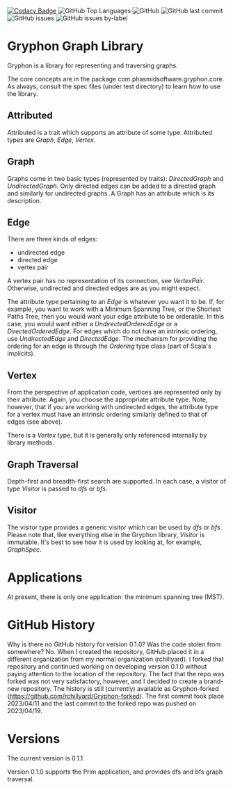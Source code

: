 [![Codacy Badge](https://api.codacy.com/project/badge/Grade/1dc65c7cf84e46bfbb0d3d9b16c0f382)](https://app.codacy.com/app/scalaprof/Gryphon?utm_source=github.com&utm_medium=referral&utm_content=rchillyard/Gryphon&utm_campaign=Badge_Grade_Settings)
![GitHub Top Languages](https://img.shields.io/github/languages/top/rchillyard/Gryphon)
![GitHub](https://img.shields.io/github/license/rchillyard/Gryphon)
![GitHub last commit](https://img.shields.io/github/last-commit/rchillyard/Gryphon)
![GitHub issues](https://img.shields.io/github/issues-raw/rchillyard/Gryphon)
![GitHub issues by-label](https://img.shields.io/github/issues/rchillyard/Gryphon/bug)

Gryphon Graph Library
=====================
Gryphon is a library for representing and traversing graphs.

The core concepts are in the package com.phasmidsoftware.gryphon.core.
As always, consult the spec files (under test directory) to learn how to use the library.

Attributed
----------
Attributed is a trait which supports an attribute of some type.
Attributed types are _Graph_, _Edge_, _Vertex_.

Graph
-----
Graphs come in two basic types (represented by traits): _DirectedGraph_ and _UndirectedGraph_.
Only directed edges can be added to a directed graph and similarly for undirected graphs.
A Graph has an attribute which is its description.

Edge
----
There are three kinds of edges:

  * undirected edge
  * directed edge
  * vertex pair

A vertex pair has no representation of its connection, see _VertexPair_.
Otherwise, undirected and directed edges are as you might expect.

The attribute type pertaining to an _Edge_ is whatever you want it to be.
If, for example, you want to work with a Minimum Spanning Tree, or the Shortest Paths Tree,
then you would want your edge attribute to be orderable.
In this case, you would want either a _UndirectedOrderedEdge_ or a _DirectedOrderedEdge_.
For edges which do not have an intrinsic ordering, use _UndirectedEdge_ and _DirectedEdge_.
The mechanism for providing the ordering for an edge is through the _Ordering_ type class (part of Scala's implicits).

Vertex
------
From the perspective of application code, vertices are represented only by their attribute.
Again, you choose the appropriate attribute type.
Note, however, that if you are working with undirected edges,
the attribute type for a vertex must have an intrinsic ordering similarly defined to that of edges (see above).

There is a _Vertex_ type, but it is generally only referenced internally by library methods.

Graph Traversal
---------------
Depth-first and breadth-first search are supported.
In each case, a visitor of type _Visitor_ is passed to _dfs_ or _bfs_.

Visitor
-------
The visitor type provides a generic visitor which can be used by _dfs_ or _bfs_.
Please note that, like everything else in the Gryphon library, _Visitor_ is immutable.
It's best to see how it is used by looking at, for example, _GraphSpec_.

Applications
============
At present, there is only one application: the minimum spanning tree (MST).

GitHub History
==============
Why is there no GitHub history for version 0.1.0?
Was the code stolen from somewhere?
No. When I created the repository, GitHub placed it in a different organization from my normal organization (rchillyard).
I forked that repository and continued working on developing version 0.1.0 without paying attention to the location of the repository.
The fact that the repo was forked was not very satisfactory, however, and I decided to create a brand-new repository.
The history is still (currently) available as Gryphon-forked (https://github.com/rchillyard/Gryphon-forked).
The first commit took place 2023/04/11 and the last commit to the forked repo was pushed on 2023/04/19.

Versions
========
The current version is 0.1.1

Version 0.1.0 supports the Prim application, and provides dfs and bfs graph traversal.